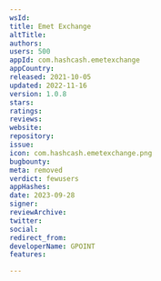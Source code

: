 ```yaml
---
wsId: 
title: Emet Exchange
altTitle: 
authors: 
users: 500
appId: com.hashcash.emetexchange
appCountry: 
released: 2021-10-05
updated: 2022-11-16
version: 1.0.8
stars: 
ratings: 
reviews: 
website: 
repository: 
issue: 
icon: com.hashcash.emetexchange.png
bugbounty: 
meta: removed
verdict: fewusers
appHashes: 
date: 2023-09-28
signer: 
reviewArchive: 
twitter: 
social: 
redirect_from: 
developerName: GPOINT
features: 

---
```



